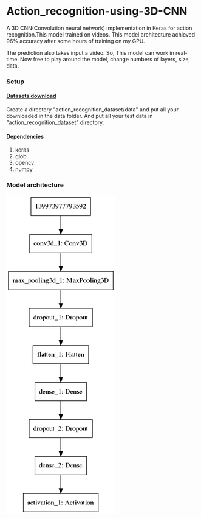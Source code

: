 # Action_recognition-using-3D-CNN

A 3D CNN(Convolution neural network) implementation in Keras for action recognition.This model trained on videos. This model architecture achieved  96% accuracy after some hours of training on my GPU. 

The prediction also takes input a video. So, This model can work in real-time. Now free to play around the model,  change numbers of layers, size, data.


### Setup
#### [Datasets download](http://www.nada.kth.se/cvap/actions/)
   Create a directory "action_recognition_dataset/data" and put all your downloaded in the data folder. And put all your test data in "action_recognition_dataset" directory. 
#### Dependencies
1. keras
2. glob
3. opencv
4. numpy

### Model architecture
![alt text](https://github.com/ankitgc1/action_recognition-using-3D-CNN/blob/master/model_architecture.png)
